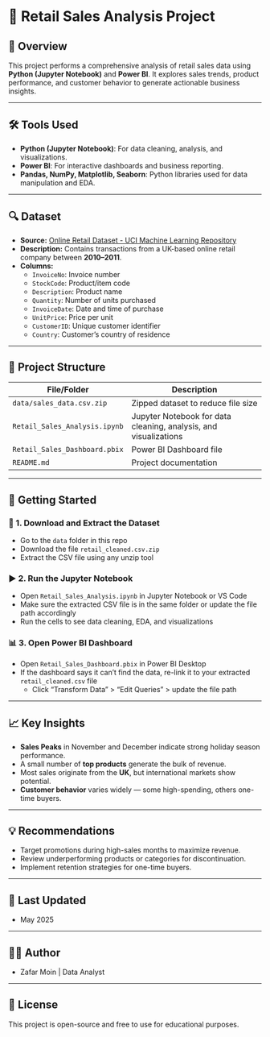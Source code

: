 # 🛒 Retail Sales Analysis Project

## 📌 Overview
This project performs a comprehensive analysis of retail sales data using **Python (Jupyter Notebook)** and **Power BI**. It explores sales trends, product performance, and customer behavior to generate actionable business insights.

---

## 🛠️ Tools Used
- **Python (Jupyter Notebook)**: For data cleaning, analysis, and visualizations.
- **Power BI**: For interactive dashboards and business reporting.
- **Pandas, NumPy, Matplotlib, Seaborn**: Python libraries used for data manipulation and EDA.

---

## 🔍 Dataset
- **Source:** [Online Retail Dataset - UCI Machine Learning Repository](https://archive.ics.uci.edu/dataset/352/online+retail)
- **Description:** Contains transactions from a UK-based online retail company between **2010–2011**.
- **Columns:**
  - `InvoiceNo`: Invoice number
  - `StockCode`: Product/item code
  - `Description`: Product name
  - `Quantity`: Number of units purchased
  - `InvoiceDate`: Date and time of purchase
  - `UnitPrice`: Price per unit
  - `CustomerID`: Unique customer identifier
  - `Country`: Customer’s country of residence

---

## 📂 Project Structure

| File/Folder | Description |
|-------------|-------------|
| `data/sales_data.csv.zip` | Zipped dataset to reduce file size |
| `Retail_Sales_Analysis.ipynb` | Jupyter Notebook for data cleaning, analysis, and visualizations |
| `Retail_Sales_Dashboard.pbix` | Power BI Dashboard file |
| `README.md` | Project documentation |

---

## 🚀 Getting Started

### 🔽 1. Download and Extract the Dataset
- Go to the `data` folder in this repo
- Download the file `retail_cleaned.csv.zip`
- Extract the CSV file using any unzip tool

### ▶️ 2. Run the Jupyter Notebook
- Open `Retail_Sales_Analysis.ipynb` in Jupyter Notebook or VS Code
- Make sure the extracted CSV file is in the same folder or update the file path accordingly
- Run the cells to see data cleaning, EDA, and visualizations

### 📊 3. Open Power BI Dashboard
- Open `Retail_Sales_Dashboard.pbix` in Power BI Desktop
- If the dashboard says it can’t find the data, re-link it to your extracted `retail_cleaned.csv` file
  - Click “Transform Data” > “Edit Queries” > update the file path

---

## 📈 Key Insights

- **Sales Peaks** in November and December indicate strong holiday season performance.
- A small number of **top products** generate the bulk of revenue.
- Most sales originate from the **UK**, but international markets show potential.
- **Customer behavior** varies widely — some high-spending, others one-time buyers.

---

## 💡 Recommendations

- Target promotions during high-sales months to maximize revenue.
- Review underperforming products or categories for discontinuation.
- Implement retention strategies for one-time buyers.

---

## 📅 Last Updated
- May 2025

---

## 🧑‍💻 Author
- Zafar Moin | Data Analyst 

---

## 📎 License
This project is open-source and free to use for educational purposes.
